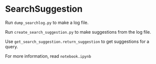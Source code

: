 # SearchSuggestion

Run `dump_searchlog.py` to make a log file.

Run `create_search_suggestion.py` to make suggestions from the log file.

Use `get_search_suggestion.return_suggestion` to get suggestions for a query.



For more information, read `notebook.ipynb`
